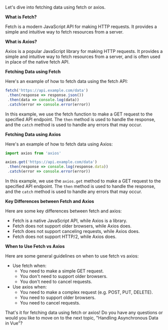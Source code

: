 Let's dive into fetching data using fetch or axios.

**What is Fetch?**

Fetch is a modern JavaScript API for making HTTP requests. It provides a simple and intuitive way to fetch resources from a server.

**What is Axios?**

Axios is a popular JavaScript library for making HTTP requests. It provides a simple and intuitive way to fetch resources from a server, and is often used in place of the native fetch API.

**Fetching Data using Fetch**

Here's an example of how to fetch data using the fetch API:
```javascript
fetch('https://api.example.com/data')
 .then(response => response.json())
 .then(data => console.log(data))
 .catch(error => console.error(error))
```
In this example, we use the fetch function to make a GET request to the specified API endpoint. The `then` method is used to handle the response, and the `catch` method is used to handle any errors that may occur.

**Fetching Data using Axios**

Here's an example of how to fetch data using Axios:
```javascript
import axios from 'axios'

axios.get('https://api.example.com/data')
 .then(response => console.log(response.data))
 .catch(error => console.error(error))
```
In this example, we use the `axios.get` method to make a GET request to the specified API endpoint. The `then` method is used to handle the response, and the `catch` method is used to handle any errors that may occur.

**Key Differences between Fetch and Axios**

Here are some key differences between fetch and axios:

* Fetch is a native JavaScript API, while Axios is a library.
* Fetch does not support older browsers, while Axios does.
* Fetch does not support canceling requests, while Axios does.
* Fetch does not support HTTP/2, while Axios does.

**When to Use Fetch vs Axios**

Here are some general guidelines on when to use fetch vs axios:

* Use fetch when:
	+ You need to make a simple GET request.
	+ You don't need to support older browsers.
	+ You don't need to cancel requests.
* Use axios when:
	+ You need to make a complex request (e.g. POST, PUT, DELETE).
	+ You need to support older browsers.
	+ You need to cancel requests.

That's it for fetching data using fetch or axios! Do you have any questions or would you like to move on to the next topic, "Handling Asynchronous Data in Vue"?